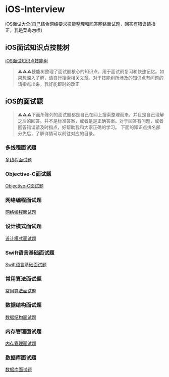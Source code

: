 # iOS-Interview
iOS面试大全(自己结合网络要求技能整理和回答网络面试题，回答有错误请指正，我是菜鸟勿喷)

## iOS面试知识点技能树
[iOS面试知识点技能树](https://www.processon.com/view/link/5e69f598e4b07fc7a6845da5)

> ⚠️⚠️⚠️技能树整理了面试题核心的知识点，用于面试前复习和快速记忆。如果想深入了解，请自行搜索相关文章。对于技能树所涉及的知识点有问题的请指点出来，我好能即时的改正

## iOS的面试题

> ⚠️⚠️⚠️下面所陈列的面试题都是自己在网上搜索整理而来，并且是自己理解之后的回答。并不是标准答案，或者是是正确答案。对于回答有问题，或者回答错误请及时指点，好帮助我和大家正确的学习。
下面的知识点排名部分先后，了解详情可以前往对应的目录。

### 多线程面试题
[多线程面试题](多线程面试题.md)

### Objective-C面试题
[Objective-C面试题](Objective-C面试题.md)

### 网络编程面试题
[网络编程面试题](网络编程.md)

### 设计模式面试题
[设计模式面试题](设计模式面试题.md)

### Swift语言基础面试题
[Swift语言基础面试题](Swift语言基础面试题.md)

### 常用算法面试题
[常用算法面试题](常用算法面试题.md)

### 数据结构面试题
[数据结构面试题](数据结构面试题.md)

### 内存管理面试题
[内存管理面试题](内存管理面试题.md)

### 数据库面试题
[数据库面试题](数据库面试题.md)

